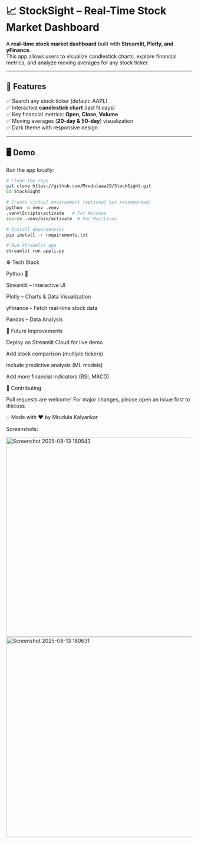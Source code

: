 # 📈 StockSight – Real-Time Stock Market Dashboard  

A **real-time stock market dashboard** built with **Streamlit, Plotly, and yFinance**.  
This app allows users to visualize candlestick charts, explore financial metrics, and analyze moving averages for any stock ticker.  

---

## 🚀 Features  
✅ Search any stock ticker (default: AAPL)  
✅ Interactive **candlestick chart** (last N days)  
✅ Key financial metrics: **Open, Close, Volume**  
✅ Moving averages (**20-day & 50-day**) visualization  
✅ Dark theme with responsive design  

---

## 🖥️ Demo  
Run the app locally:  

```bash
# Clone the repo
git clone https://github.com/Mrudulaaa29/StockSight.git
cd StockSight

# Create virtual environment (optional but recommended)
python -m venv .venv
.venv\Scripts\activate   # For Windows
source .venv/bin/activate  # For Mac/Linux

# Install dependencies
pip install -r requirements.txt

# Run Streamlit app
streamlit run appli.py
```
⚙️ Tech Stack

Python 🐍

Streamlit – Interactive UI

Plotly – Charts & Data Visualization

yFinance – Fetch real-time stock data

Pandas – Data Analysis


📌 Future Improvements

 Deploy on Streamlit Cloud for live demo

 Add stock comparison (multiple tickers)

 Include predictive analysis (ML models)

 Add more financial indicators (RSI, MACD)

🤝 Contributing

Pull requests are welcome! For major changes, please open an issue first to discuss.

💡 Made with ❤️ by Mrudula Kalyankar


Screenshots:

<img width="633" height="541" alt="Screenshot 2025-08-13 180543" src="https://github.com/user-attachments/assets/4b40bbf2-1aa4-42e1-9b5d-4ed8238abd89" />



<img width="631" height="543" alt="Screenshot 2025-08-13 180631" src="https://github.com/user-attachments/assets/ae83aac0-45f1-492c-ae9a-9070c9e12b75" />


